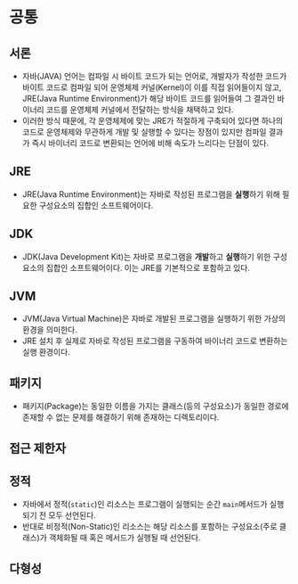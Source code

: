 # 공통

## 서론
- 자바(JAVA) 언어는 컴파일 시 바이트 코드가 되는 언어로, 개발자가 작성한 코드가 바이트 코드로 컴파일 되어 운영체제 커널(Kernel)이 이를 직접 읽어들이지 않고, JRE(Java Runtime Environment)가 해당 바이트 코드를 읽어들여 그 결과인 바이너리 코드를 운영체제 커널에서 전달하는 방식을 채택하고 있다.
- 이러한 방식 때문에, 각 운영체제에 맞는 JRE가 적절하게 구축되어 있다면 하나의 코드로 운영체제와 무관하게 개발 및 실행할 수 있다는 장점이 있지만 컴파일 결과가 즉시 바이너리 코드로 변환되는 언어에 비해 속도가 느리다는 단점이 있다.

## JRE
- JRE(Java Runtime Environment)는 자바로 작성된 프로그램을 **실행**하기 위해 필요한 구성요소의 집합인 소프트웨어이다.

## JDK
- JDK(Java Development Kit)는 자바로 프로그램을 **개발**하고 **실행**하기 위한 구성요소의 집합인 소프트웨어이다. 이는 JRE를 기본적으로 포함하고 있다.

## JVM
- JVM(Java Virtual Machine)은 자바로 개발된 프로그램을 실행하기 위한 가상의 환경을 의미한다.
- JRE 설치 후 실제로 자바로 작성된 프로그램을 구동하여 바이너리 코드로 변환하는 실행 환경이다.

## 패키지
- 패키지(Package)는 동일한 이름을 가지는 클래스(등의 구성요소)가 동일한 경로에 존재할 수 없는 문제를 해결하기 위해 존재하는 디렉토리이다.

## 접근 제한자

## 정적
- 자바에서 정적(`static`)인 리소스는 프로그램이 실행되는 순간 `main`메서드가 실행되기 전 모두 선언된다.
- 반대로 비정적(Non-Static)인 리소스는 해당 리소스를 포함하는 구성요소(주로 클래스)가 객체화될 때 혹은 메서드가 실행될 때 선언된다.

## 다형성
